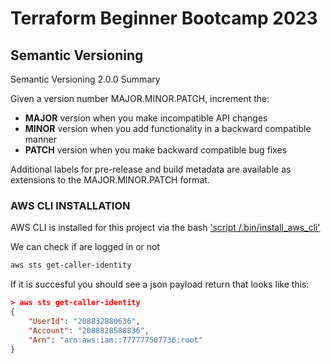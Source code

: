 # Terraform Beginner Bootcamp 2023

## Semantic Versioning 

Semantic Versioning 2.0.0
Summary

Given a version number MAJOR.MINOR.PATCH, increment the:

   - **MAJOR** version when you make incompatible API changes
   - **MINOR** version when you add functionality in a backward compatible manner
   - **PATCH** version when you make backward compatible bug fixes

Additional labels for pre-release and build metadata are available as extensions to the MAJOR.MINOR.PATCH format.


### AWS CLI INSTALLATION

AWS CLI is installed for this project via the bash ['script /.bin/install_aws_cli'](/workspace/terraform-begginer-bootcamp-2023/.bin/install_aws_cli)

We can check if are logged in or not
```sh
aws sts get-caller-identity
```


If it is succesful you should see a json payload return that looks like this:

```json
> aws sts get-caller-identity
{
    "UserId": "208832880636",
    "Account": "2088828588836",
    "Arn": "arn:aws:iam::777777507736:root"
}
```



